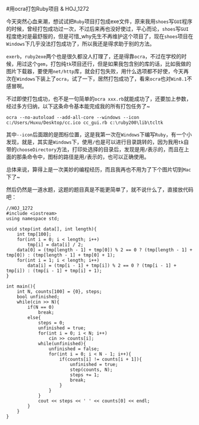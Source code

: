#用ocra打包Ruby项目 & HOJ_1272  

今天突然心血来潮，想试试把```Ruby```项目打包成exe文件，原来我用```shoes```写```GUI```程序的时候，曾经打包成功过一次，不过后来再也没好使过，平心而论，```shoes```写```GUI```程度绝对是最舒服的，但是可惜_why先生不再维护这个项目了，现在```shoes```项目在```Windows```下几乎没法打包成功了，所以我还是得求助于别的方法。  

```exerb```，```ruby2exe```两个也是很久都没人打理了，还是得靠```ocra```，不过在学校的时候，用过这个```gem```，打包纯```tk```项目还行，但是如果我包含别的库的话，比如我做的图片下载器，要使用```net/http```库，就会打包失败，用什么选项都不好使，今天再次在```Windows```下装上了```ocra```，试了一下，居然打包成功了，看来```ocra```也对```Win8.1```不感冒啊。  

不过即使打包成功，也不是一句简单的```ocra xxx.rb```就能成功了，还要加上参数，经过多方归纳，以下这条命令基本能完成我的所有打包任务了~  

	ocra --no-autoload --add-all-core --windows --icon c:/Users/Huxu/Desktop/cc.ico cc_gui.rb c:\ruby200\lib\tcltk  
	
其中```--icon```后面跟的是图标位置，这是我第一次在```Windows```下编写```Ruby```，有一个小发现，就是，其实是```Windows```下，使用```/```也是可以进行目录跳转的，因为我用```tk```自带的```chooseDirectory```方法，打印处选择的目录后，发现是用```/```表示的，而且在上面的那条命令中，图标的路径是用```/```表示的，也可以正确使用。  

总体来说，算得上是一次美妙的编程经历，而且我再也不用为了下个图片切到```Mac```下了~  

然后仍然是一道水题，这题的题目真是不能更简单了，就不说什么了，直接放代码吧：  

    //HOJ_1272
    #include <iostream>
    using namespace std;

    void step(int data[], int length){
        int tmp[100];
        for(int i = 0; i < length; i++)
            tmp[i] = data[i] / 2;
        data[0] = (tmp[length - 1] + tmp[0]) % 2 == 0 ? (tmp[length - 1] + tmp[0]) : (tmp[length - 1] + tmp[0] + 1);
        for(int i = 1; i < length; i++)
            data[i] = (tmp[i - 1] + tmp[i]) % 2 == 0 ? (tmp[i - 1] + tmp[i]) : (tmp[i - 1] + tmp[i] + 1);
    }

    int main(){
        int N, counts[100] = {0}, steps;
        bool unfinished;
        while(cin >> N){
            if(N == 0)
                break;
            else{
                steps = 0;
                unfinished = true;
                for(int i = 0; i < N; i++)
                    cin >> counts[i];
                while(unfinished){
                    unfinished = false;
                    for(int i = 0; i < N - 1; i++){
                        if(counts[i] != counts[i + 1]){
                            unfinished = true;
                            step(counts, N);
                            steps += 1;
                            break;
                        }
                    }
                }
                cout << steps << ' ' << counts[0] << endl;
            }
        }
    }
